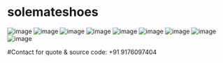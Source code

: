 # solemateshoes
![image](https://user-images.githubusercontent.com/74064922/235416983-4bab7cd5-d9eb-4a56-8444-62945dc7ff78.png)
![image](https://user-images.githubusercontent.com/74064922/235417013-2a4b087d-a1e7-48f6-b65d-918b90a1d547.png)
![image](https://user-images.githubusercontent.com/74064922/235417033-6d3e5e77-35dd-4054-89c6-773192dac4df.png)
![image](https://user-images.githubusercontent.com/74064922/235417054-a604622e-d42c-41e9-bdbc-01bcb2cf3e91.png)
![image](https://user-images.githubusercontent.com/74064922/235417078-11d1503b-6651-4812-996e-7036b7ce8cd8.png)
![image](https://user-images.githubusercontent.com/74064922/235417093-3afee980-87c2-4128-a668-0cb749b4ce8a.png)
![image](https://user-images.githubusercontent.com/74064922/235417123-140a8c52-1944-45c1-adf7-37314803abcf.png)
![image](https://user-images.githubusercontent.com/74064922/235417150-dc085d76-21af-4566-a18b-3604be7b2e35.png)
![image](https://user-images.githubusercontent.com/74064922/235417187-f3185d66-7691-42f4-ad21-7f1ba7f51cc2.png)

#Contact for quote & source code:
+91 9176097404
